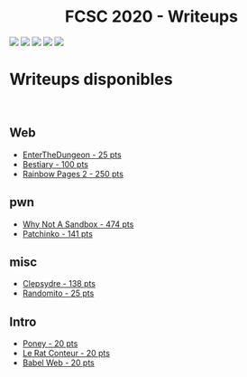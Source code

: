 <center><h1>FCSC 2020 - Writeups</h1></center>

<img src="https://img.onii.wtf/i/thb6g.png">
<img src="https://img.onii.wtf/i/qq504.png">
<img src="https://img.onii.wtf/i/u8cwn.png">
<img src="https://img.onii.wtf/i/hungv.png">
<img src="https://img.onii.wtf/i/b27mu.png">


<br>

<h1>Writeups disponibles</h1>

<br>

## Web 
* [EnterTheDungeon - 25 pts](./Web/EnterTheDungeon.md)
* [Bestiary - 100 pts](./Web/Bestiary.md)
* [Rainbow Pages 2 - 250 pts](./Web/Rainbow%20Pages%20(2).md)


## pwn
* [Why Not A Sandbox - 474 pts](./pwn/Why%20Not%20A%20Sandbox.md)
* [Patchinko - 141 pts](./pwn/Patchinko.md)

## misc
* [Clepsydre - 138 pts](./misc/Clepsydre.md)
* [Randomito - 25 pts](./misc/Randomito.md)

## Intro
* [Poney - 20 pts](./Intro/Poney.md)
* [Le Rat Conteur - 20 pts](./Intro/Le%20Rat%20Conteur.md)
* [Babel Web - 20 pts](./Intro/Babel%20Web.md)
